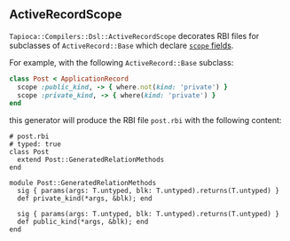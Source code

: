 ## ActiveRecordScope

`Tapioca::Compilers::Dsl::ActiveRecordScope` decorates RBI files for
subclasses of `ActiveRecord::Base` which declare
[`scope` fields](https://api.rubyonrails.org/classes/ActiveRecord/Scoping/Named/ClassMethods.html#method-i-scope).

For example, with the following `ActiveRecord::Base` subclass:

~~~rb
class Post < ApplicationRecord
  scope :public_kind, -> { where.not(kind: 'private') }
  scope :private_kind, -> { where(kind: 'private') }
end
~~~

this generator will produce the RBI file `post.rbi` with the following content:

~~~rbi
# post.rbi
# typed: true
class Post
  extend Post::GeneratedRelationMethods
end

module Post::GeneratedRelationMethods
  sig { params(args: T.untyped, blk: T.untyped).returns(T.untyped) }
  def private_kind(*args, &blk); end

  sig { params(args: T.untyped, blk: T.untyped).returns(T.untyped) }
  def public_kind(*args, &blk); end
end
~~~
